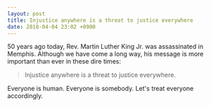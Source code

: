 ```yaml
---
layout: post
title: Injustice anywhere is a threat to justice everywhere
date: 2018-04-04 23:02 +0900
---
```

50 years ago today, Rev. Martin Luther King Jr. was assassinated in Memphis. Although we have come a long way, his message is more important than ever in these dire times:

>  Injustice anywhere is a threat to justice everywhere.

Everyone is human. Everyone is somebody. Let's treat everyone accordingly.